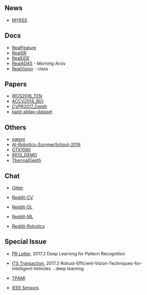 
## News
* [MYRSS](https://feedly.com/)

## Docs
* [RealFeature](https://github.com/unizard/RealFeature)
* [RealSR](https://github.com/unizard/RealSR)
* [RealDDE](https://github.com/unizard/RealDDE)
* [RealADAS](https://github.com/unizard/RealADAS)  - Morning Arxiv
* [RealVision](https://github.com/unizard/RealVision) - class

## Papers
* [IROS2016_TEN](https://github.com/unizard/IROS2016_TEN)
* [ACCV2014_BIO](https://github.com/unizard/BIO)
* [CVPR2017_Depth](https://github.com/unizard/CVPR2017_Depth)
* [kaist-allday-dataset](https://github.com/unizard/kaist-allday-dataset)

## Others
* [patent](https://github.com/unizard/patent)
* [AI-Robotics-SummerSchool-2016](https://github.com/unizard/AI-Robotics-SummerSchool-2016)
* [GTX1080](https://github.com/unizard/GTX1080)
* [IROS_DEMO](https://github.com/unizard/IROS_DEMO)
* [ThermalDepth](https://github.com/unizard/ThermalDepth)


## Chat
 * [Gitter](https://gitter.im/professorXY/Lobby)
 
 * [Reddit-CV](https://www.reddit.com/r/computervision/)
 * [Reddit-DL](https://www.reddit.com/r/deeplearning/)
 * [Reddit-ML](https://www.reddit.com/r/MachineLearning/)
 * [Reddit-Robotics](https://www.reddit.com/r/robotics/)
 
 

 

## Special Issue
- [PR Letter](https://www.journals.elsevier.com/pattern-recognition-letters/call-for-papers), 2017.2
  Deep Learning for Pattern Recognition 
- [ITS Transaction](http://sites.ieee.org/itss/files/2016/09/CFP-Robust-Efficient-Vision-Techniques-for-Intelligent-Vehicles-1.pdf), 2017.2
  Robust-Efficient-Vision-Techniques-for-Intelligent-Vehicles .. deep learning
  
- [TPAMI]()  
- [IEEE Sensors]()

  
